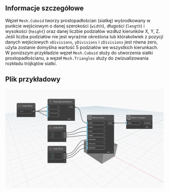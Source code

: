 ## Informacje szczegółowe
Węzeł `Mesh.Cuboid` tworzy prostopadłościan (siatkę) wyśrodkowany w punkcie wejściowym o danej szerokości (`width`), długości (`length`) i wysokości (`height`) oraz danej liczbie podziałów wzdłuż kierunków X, Y, Z. Jeśli liczba podziałów nie jest wyraźnie określona lub którakolwiek z pozycji danych wejściowych `xDivisions`, `yDivisions` i `zDivisions` jest równa zero, użyta zostanie domyślna wartość 5 podziałów we wszystkich kierunkach.
W poniższym przykładzie węzeł `Mesh.Cuboid` służy do utworzenia siatki prostopadłościanu, a węzeł `Mesh.Triangles` służy do zwizualizowania rozkładu trójkątów siatki.

## Plik przykładowy

![Example](./Autodesk.DesignScript.Geometry.Mesh.Cuboid_img.jpg)
